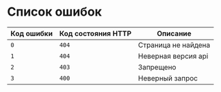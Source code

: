 # Список ошибок

| Код ошибки | Код состояния HTTP | Описание            |
| ---------- | ------------------ | ------------------- |
| `0`        | `404`              | Страница не найдена |
| `1`        | `404`              | Неверная версия api |
| `2`        | `403`              | Запрещено           |
| `3`        | `400`              | Неверный запрос     |
